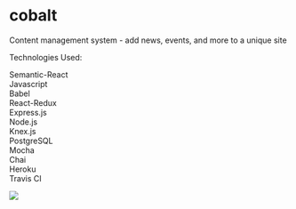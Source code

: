 # cobalt
Content management system - add news, events, and more to a unique site

Technologies Used: 

Semantic-React<br>
Javascript<br>
Babel<br>
React-Redux<br>
Express.js<br>
Node.js<br>
Knex.js<br>
PostgreSQL<br>
Mocha<br>
Chai<br>
Heroku<br>
Travis CI

<img src="http://i.imgur.com/maeMyOz.png" />
